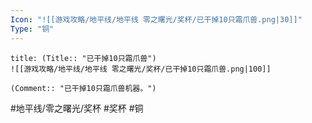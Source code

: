 ```yaml
---
Icon: "![[游戏攻略/地平线/地平线 零之曙光/奖杯/已干掉10只霜爪兽.png|30]]"
Type: "铜"
---
```

```ad-common-bronze-trophy
title: (Title:: "已干掉10只霜爪兽")
![[游戏攻略/地平线/地平线 零之曙光/奖杯/已干掉10只霜爪兽.png|100]]

(Comment:: "已干掉10只霜爪兽机器。")
```

#地平线/零之曙光/奖杯 #奖杯 #铜
